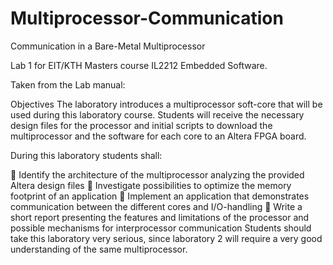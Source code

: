 # Multiprocessor-Communication
Communication in a Bare-Metal Multiprocessor

Lab 1 for EIT/KTH Masters course IL2212 Embedded Software.

Taken from the Lab manual:

Objectives
The laboratory introduces a multiprocessor soft-core that will be used during this
laboratory course. Students will receive the necessary design files for the processor
and initial scripts to download the multiprocessor and the software for each core to
an Altera FPGA board.

During this laboratory students shall:

 Identify the architecture of the multiprocessor analyzing the provided Altera
design files
 Investigate possibilities to optimize the memory footprint of an application
 Implement an application that demonstrates communication between the different
cores and I/O-handling
 Write a short report presenting the features and limitations of the processor
and possible mechanisms for interprocessor communication
Students should take this laboratory very serious, since laboratory 2 will require a
very good understanding of the same multiprocessor.
